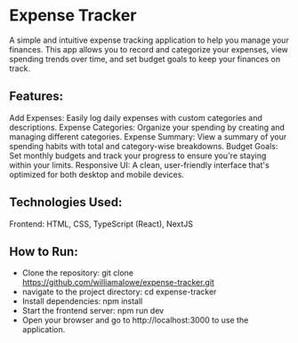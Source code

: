 # Expense Tracker
A simple and intuitive expense tracking application to help you manage your finances. This app allows you to record and categorize your expenses, view spending trends over time, and set budget goals to keep your finances on track.

## Features:
Add Expenses: Easily log daily expenses with custom categories and descriptions.
Expense Categories: Organize your spending by creating and managing different categories.
Expense Summary: View a summary of your spending habits with total and category-wise breakdowns.
Budget Goals: Set monthly budgets and track your progress to ensure you're staying within your limits.
Responsive UI: A clean, user-friendly interface that's optimized for both desktop and mobile devices.

## Technologies Used:
Frontend: HTML, CSS, TypeScript (React), NextJS

## How to Run:
- Clone the repository: git clone https://github.com/williamalowe/expense-tracker.git
- navigate to the project directory: cd expense-tracker
- Install dependencies: npm install
- Start the frontend server: npm run dev
- Open your browser and go to http://localhost:3000 to use the application.
